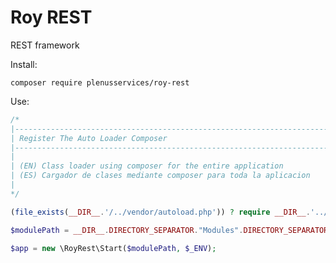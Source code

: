 # Roy REST

REST framework

Install:

<code>composer require plenusservices/roy-rest</code>

Use:

```php
/*
|--------------------------------------------------------------------------
| Register The Auto Loader Composer
|--------------------------------------------------------------------------
|
| (EN) Class loader using composer for the entire application
| (ES) Cargador de clases mediante composer para toda la aplicacion
|
*/

(file_exists(__DIR__.'/../vendor/autoload.php')) ? require __DIR__.'../vendor/autoload.php' : die("🐞");

$modulePath = __DIR__.DIRECTORY_SEPARATOR."Modules".DIRECTORY_SEPARATOR;

$app = new \RoyRest\Start($modulePath, $_ENV);
```
